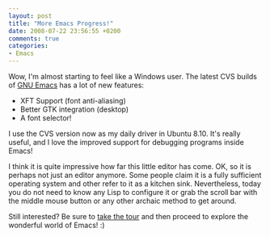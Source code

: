 ```yaml
---
layout: post
title: "More Emacs Progress!"
date: 2008-07-22 23:56:55 +0200
comments: true
categories: 
- Emacs
---
```


Wow, I'm almost starting to feel like a Windows user.  The latest CVS
builds of [GNU Emacs][1] has a lot of new features:

* XFT Support (font anti-aliasing)
* Better GTK integration (desktop)
* A font selector! 

I use the CVS version now as my daily driver in Ubuntu 8.10.  It's
really useful, and I love the improved support for debugging programs
inside Emacs!

I think it is quite impressive how far this little editor has come.  OK,
so it is perhaps not just an editor anymore.  Some people claim it is a
fully sufficient operating system and other refer to it as a kitchen
sink.  Nevertheless, today you do not need to know any Lisp to configure
it or grab the scroll bar with the middle mouse button or any other
archaic method to get around.

Still interested?  Be sure to [take the tour][2] and then proceed to
explore the wonderful world of Emacs! :)

[1]: http://www.gnu.org/software/emacs/
[2]: http://www.gnu.org/software/emacs/tour/

